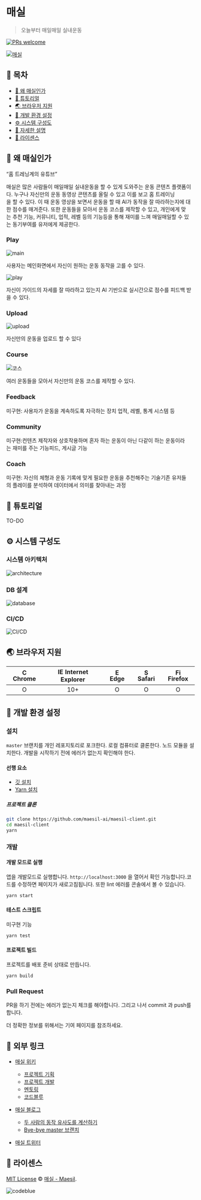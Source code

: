 # 매실

> 오늘부터 매일매일 실내운동

[![PRs welcome](https://img.shields.io/badge/PRs-welcome-ff69b4.svg)](https://github.com/maesil-ai/maesil-client/pulls)

[![매실](https://i.imgur.com/b0YBYnC.png)](https://maesil.ai)

## 🚩 목차

- [🤖 왜 매실인가](#🤖-왜-매실인가)
- [🐾 튜토리얼](#🐾-튜토리얼)
- [🌏 브라우저 지원](#🌏-브라우저-지원)
- [🔧 개발 환경 설정](#🔧-개발-환경-설정)
- [⚙️ 시스템 구성도](#⚙️-시스템-구성도)
- [🔗 자세한 설명](#🔗-자세한-설명)
- [📜 라이센스](#📜-라이센스)

## 🤖 왜 매실인가

“홈 트레닝계의 유튜브”

매실은 많은 사람들이 매일매일 실내운동을 할 수 있게 도와주는 운동 콘텐츠 플랫폼이다. 누구나 자신만의 운동 동영상 콘텐츠를 올릴 수 있고 이를 보고 홈 트레이닝을 할 수 있다. 이 때 운동 영상을 보면서 운동을 할 때 AI가 동작을 잘 따라하는지에 대한 점수를 매겨준다. 또한 운동들을 모아서 운동 코스를 제작할 수 있고, 개인에게 맞는 추천 기능, 커뮤니티, 업적, 레벨 등의 기능등을 통해 재미를 느껴 매일매일할 수 있는 동기부여를 유저에게 제공한다.

### Play

![main](https://i.imgur.com/3Q85jq7.png)

사용자는 메인화면에서 자신이 원하는 운동 동작을 고를 수 있다.

![play](https://i.imgur.com/dhA0m9Q.gif)

자신이 가이드의 자세를 잘 따라하고 있는지 AI 기반으로 실시간으로 점수를 피드백 받을 수 있다.

### Upload

![upload](https://i.imgur.com/g0EpWXg.gif)

자신만의 운동을 업로드 할 수 있다

### Course

![코스](https://i.imgur.com/qmfm1gE.png)

여러 운동들을 모아서 자신만의 운동 코스를 제작할 수 있다.

### Feedback

미구현: 사용자가 운동을 계속하도록 자극하는 장치
업적, 레벨, 통계 시스템 등

### Community

미구현:컨텐츠 제작자와 상호작용하며 혼자 하는 운동이 아닌 다같이 하는 운동이라는 재미를 주는 기능피드, 게시글 기능

### Coach

미구현: 자신의 체형과 운동 기록에 맞게 필요한 운동을 추천해주는 기술기존 유저들의 플레이를 분석하여 데이터에서 의미를 찾아내는 과정

## 🐾 튜토리얼

TO-DO


## ⚙️ 시스템 구성도

### 시스템 아키텍처

![architecture](https://i.imgur.com/2O3UcMM.png)

### DB 설계

![database](https://i.imgur.com/hTrCjef.png)

### CI/CD

![CI/CD](https://i.imgur.com/EfdPlQw.png)

## 🌏 브라우저 지원

| <img src="https://user-images.githubusercontent.com/1215767/34348387-a2e64588-ea4d-11e7-8267-a43365103afe.png" alt="Chrome" width="16px" height="16px" /> Chrome | <img src="https://user-images.githubusercontent.com/1215767/34348590-250b3ca2-ea4f-11e7-9efb-da953359321f.png" alt="IE" width="16px" height="16px" /> Internet Explorer | <img src="https://user-images.githubusercontent.com/1215767/34348380-93e77ae8-ea4d-11e7-8696-9a989ddbbbf5.png" alt="Edge" width="16px" height="16px" /> Edge | <img src="https://user-images.githubusercontent.com/1215767/34348394-a981f892-ea4d-11e7-9156-d128d58386b9.png" alt="Safari" width="16px" height="16px" /> Safari | <img src="https://user-images.githubusercontent.com/1215767/34348383-9e7ed492-ea4d-11e7-910c-03b39d52f496.png" alt="Firefox" width="16px" height="16px" /> Firefox |
| :---------: | :---------: | :---------: | :---------: | :---------: |
| O | 10+ | O | O | O |

## 🔧 개발 환경 설정

### 설치

`master` 브랜치를 개인 레포지토리로 포크한다. 로컬 컴퓨터로 클론한다. 노드 모듈을 설치한다. 개발을 시작하기 전에 에러가 없는지 확인해야 한다.

#### 선행 요소

- [깃 설치](https://git-scm.com/book/ko/v2/%EC%8B%9C%EC%9E%91%ED%95%98%EA%B8%B0-Git-%EC%84%A4%EC%B9%98)
- [Yarn 설치](https://classic.yarnpkg.com/en/docs/install/#mac-stable)

##### 프로젝트 클론

```sh
git clone https://github.com/maesil-ai/maesil-client.git
cd maesil-client
yarn
```

### 개발

#### 개발 모드로 실행

앱을 개발모드로 실행합니다. `http://localhost:3000` 을 열어서 확인 가능합니다.코드를 수정하면 페이지가 새로고침됩니다. 또한 lint 에러를 콘솔에서 볼 수 있습니다.

``` sh
yarn start
```

#### 테스트 스크립트

미구현 기능

``` sh
yarn test
```

#### 프로젝트 빌드

프로젝트를 배포 준비 상태로 만듭니다.

``` sh
yarn build
```

### Pull Request

PR을 하기 전에는 에러가 없는지 체크를 해야합니다. 그리고 나서 commit 과 push를 합니다.

더 정확한 정보를 위해서는 기여 페이지를 참조하세요.

## 🔗 외부 링크

- [매실 위키](https://git.swmgit.org/swmaestro/codeblue/-/wikis/home)
  - [프로젝트 기획](https://git.swmgit.org/swmaestro/codeblue/-/wikis/%EA%B8%B0%ED%9A%8D/%ED%94%84%EB%A1%9C%EC%A0%9D%ED%8A%B8-%EA%B8%B0%ED%9A%8D)
  - [프로젝트 개발](https://git.swmgit.org/swmaestro/codeblue/-/wikis/%EA%B0%9C%EB%B0%9C/%ED%94%84%EB%A1%9C%EC%A0%9D%ED%8A%B8-%EA%B0%9C%EB%B0%9C)
  - [멘토링](https://git.swmgit.org/swmaestro/codeblue/-/wikis/%EB%A9%98%ED%86%A0%EB%A7%81/%EB%A9%98%ED%86%A0%EB%A7%81)
  - [코드블루](https://git.swmgit.org/swmaestro/codeblue/-/wikis/home#%EC%BD%94%EB%93%9C%EB%B8%94%EB%A3%A8)

- [매실 블로그](https://blog.maesil.ai)
  - [두 사람의 동작 유사도를 계산하기](https://blog.maesil.ai/2020/08/04/pose-similarity.html)
  - [Bye-bye master 브랜치](https://blog.maesil.ai/2020/08/10/bye-bye-master.html)

- [매실 트위터](https://twitter.com/maesil_ai)

## 📜 라이센스

[MIT License](https://github.com/maesil-ai/maesil-client/LICENSE) © [매실 - Maesil](https://github.com/maesil-ai).

![codeblue](https://i.imgur.com/QtKhI7x.jpg)
